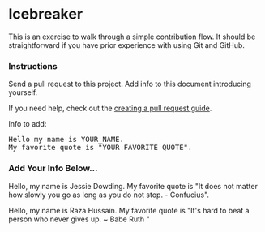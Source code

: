 # Icebreaker

This is an exercise to walk through a simple contribution flow. It should be straightforward if you have prior experience with using Git and GitHub.

### Instructions
Send a pull request to this project. Add info to this document introducing yourself.

If you need help, check out the [creating a pull request guide](../contributing/CreatingAPullRequest.md).

Info to add:

<pre>
Hello my name is YOUR_NAME.
My favorite quote is "YOUR_FAVORITE_QUOTE".
</pre>

### Add Your Info Below...

Hello, my name is Jessie Dowding.
My favorite quote is "It does not matter how slowly you go as long as you do not stop. - Confucius".

Hello, my name is Raza Hussain. 
My favorite quote is "It's hard to beat a person who never gives up. ~ Babe Ruth "
